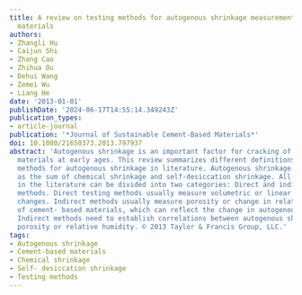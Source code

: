 ```yaml
---
title: A review on testing methods for autogenous shrinkage measurement of cement-based
  materials
authors:
- Zhangli Hu
- Caijun Shi
- Zhang Cao
- Zhihua Ou
- Dehui Wang
- Zemei Wu
- Liang He
date: '2013-01-01'
publishDate: '2024-06-17T14:55:14.349243Z'
publication_types:
- article-journal
publication: '*Journal of Sustainable Cement-Based Materials*'
doi: 10.1080/21650373.2013.797937
abstract: 'Autogenous shrinkage is an important factor for cracking of cement-based
  materials at early ages. This review summarizes different definitions and testing
  methods for autogenous shrinkage in literature. Autogenous shrinkage should be defined
  as the sum of chemical shrinkage and self-desiccation shrinkage. All testing methods
  in the literature can be divided into two categories: Direct and indirect testing
  methods. Direct testing methods usually measure volumetric or linear dimensional
  changes. Indirect methods usually measure porosity or change in relative humidity
  of cement- based materials, which can reflect the change in autogenous shrinkage.
  Indirect methods need to establish correlations between autogenous shrinkage and
  porosity or relative humidity. © 2013 Taylor & Francis Group, LLC.'
tags:
- Autogenous shrinkage
- Cement-based materials
- Chemical shrinkage
- Self- desiccation shrinkage
- Testing methods
---
```

